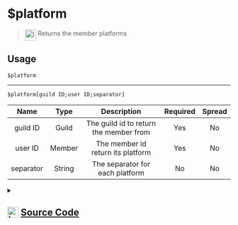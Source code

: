 # $platform
> <img align="top" src="https://upload.wikimedia.org/wikipedia/commons/thumb/e/e4/Infobox_info_icon.svg/160px-Infobox_info_icon.svg.png?20150409153300" alt="image" width="25" height="auto"> Returns the member platforms
## Usage
```
$platform
```
---
```
$platform[guild ID;user ID;separator]
```
| Name | Type | Description | Required | Spread
| :---: | :---: | :---: | :---: | :---: |
guild ID | Guild | The guild id to return the member from | Yes | No
user ID | Member | The member id return its platform | Yes | No
separator | String | The separator for each platform | No | No
<details>
<summary>
    
## <img align="top" src="https://cdn4.iconfinder.com/data/icons/iconsimple-logotypes/512/github-512.png" alt="image" width="25" height="auto">  [Source Code](https://github.com/tryforge/ForgeScript-V2/blob/main/src/native/platform.ts)
    
</summary>
    
```ts
import { ArgType, NativeFunction, Return } from "../structures"

export default new NativeFunction({
    name: "$platform",
    version: "1.0.0",
    description: "Returns the member platforms",
    brackets: false,
    unwrap: true,
    args: [
        {
            name: "guild ID",
            description: "The guild id to return the member from",
            rest: false,
            type: ArgType.Guild,
            required: true,
        },
        {
            name: "user ID",
            description: "The member id return its platform",
            rest: false,
            type: ArgType.Member,
            pointer: 0,
            required: true,
        },
        {
            name: "separator",
            description: "The separator for each platform",
            rest: false,
            type: ArgType.String,
        },
    ],
    execute(ctx, [, member, sep]) {
        return this.success(Object.keys((member ?? ctx.member)?.presence?.clientStatus ?? {}).join(sep || ", "))
    },
})

```
    
</details>